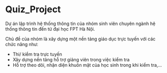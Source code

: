 # Quiz_Project

Dự án lập trình hệ thống thông tin của nhóm sinh viên chuyên ngành hệ thống thông tin đến từ đại học FPT Hà Nội.

Chủ đề của nhóm là xây dựng một nền tảng giáo dục trực tuyến với các chức năng như:
- Thi/ kiểm tra trực tuyến
- Xây dựng nền tảng hỗ trợ giảng viên trong việc kiểm tra
- Hỗ trợ theo dõi, nhận diện khuôn mặt của học sinh trong khi kiểm tra,...
